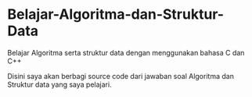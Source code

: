 # Belajar-Algoritma-dan-Struktur-Data
Belajar Algoritma serta struktur data dengan menggunakan bahasa C dan C++

Disini saya akan berbagi source code dari jawaban soal Algoritma dan Struktur data yang saya pelajari.
